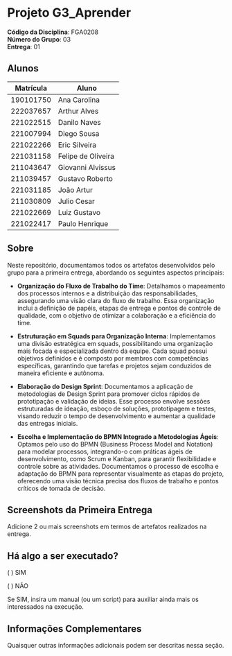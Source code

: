 # Projeto G3_Aprender

**Código da Disciplina**: FGA0208<br>
**Número do Grupo**: 03<br>
**Entrega**: 01<br>

## Alunos

| Matrícula | Aluno |
| -- | -- |
| 190101750 | Ana Carolina |
| 222037657 | Arthur Alves |
| 221022515 | Danilo Naves |
| 221007994 | Diego Sousa |
| 221022266 | Eric Silveira |
| 221031158 | Felipe de Oliveira |
| 211043647 | Giovanni Alvissus |
| 211039457 | Gustavo Roberto |
| 221031185 | João Artur |
| 211030809 | Julio Cesar |
| 221022669 | Luiz Gustavo |
| 221022417 | Paulo Henrique |

## Sobre

Neste repositório, documentamos todos os artefatos desenvolvidos pelo grupo para a primeira entrega, abordando os seguintes aspectos principais:

- **Organização do Fluxo de Trabalho do Time**: Detalhamos o mapeamento dos processos internos e a distribuição das responsabilidades, assegurando uma visão clara do fluxo de trabalho. Essa organização inclui a definição de papéis, etapas de entrega e pontos de controle de qualidade, com o objetivo de otimizar a colaboração e a eficiência do time.

- **Estruturação em Squads para Organização Interna**: Implementamos uma divisão estratégica em squads, possibilitando uma organização mais focada e especializada dentro da equipe. Cada squad possui objetivos definidos e é composto por membros com competências específicas, garantindo que tarefas e projetos sejam conduzidos de maneira eficiente e autônoma.

- **Elaboração do Design Sprint**: Documentamos a aplicação de metodologias de Design Sprint para promover ciclos rápidos de prototipação e validação de ideias. Esse processo envolve sessões estruturadas de ideação, esboço de soluções, prototipagem e testes, visando reduzir o tempo de desenvolvimento e aumentar a qualidade das entregas iniciais.

- **Escolha e Implementação do BPMN Integrado a Metodologias Ágeis**: Optamos pelo uso do BPMN (Business Process Model and Notation) para modelar processos, integrando-o com práticas ágeis de desenvolvimento, como Scrum e Kanban, para garantir flexibilidade e controle sobre as atividades. Documentamos o processo de escolha e adaptação do BPMN para representar visualmente as etapas do projeto, oferecendo uma visão técnica precisa dos fluxos de trabalho e pontos críticos de tomada de decisão.

## Screenshots da Primeira Entrega

Adicione 2 ou mais screenshots em termos de artefatos realizados na entrega.

## Há algo a ser executado?

( ) SIM

( ) NÃO

Se SIM, insira um manual (ou um script) para auxiliar ainda mais os interessados na execução.

## Informações Complementares 

Quaisquer outras informações adicionais podem ser descritas nessa seção.
